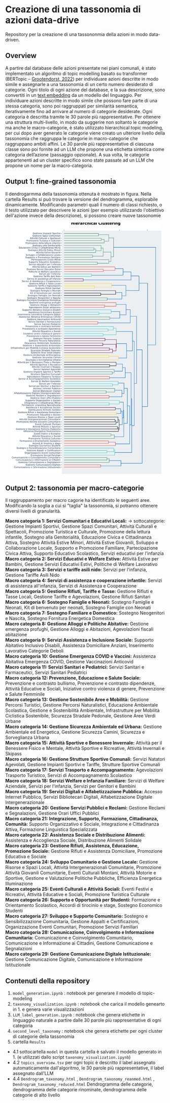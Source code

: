
# Creazione di una tassonomia di azioni data-drive 
Repository per la creazione di una tassononmia della azioni in modo data-driven.

## Overview
A partire dal database delle azioni presentate nei piani comunali, è stato implementato un algoritmo di topic modelling basato su transformer (BERTopic – [Grootendorst, 2022](https://arxiv.org/pdf/2203.05794)) per individuare azioni descritte in modo simile e assegnarle a una tassonomia di un certo numero desiderato di categorie. Ogni titolo di ogni azione del database, e la sua descrizione, sono convertiti in un [text embedding](https://it.wikipedia.org/wiki/Word_embedding) da un modello del linguaggio. Per individuare azioni descritte in modo simile che possono fare parte di una stessa categoria, sono poi raggruppati per similarità semantica, iterativamente fino ad arrivare al numero di categorie desiderate. Ogni categoria è descritta tramite le 30 parole più rappresentative. Per ottenere una struttura multi-livello, in modo da suggerire non soltanto le categorie ma anche le macro-categorie, è stato utilizzato hierarchical topic modeling, per cui dopo aver generato le categorie viene creato un ulteriore livello della tassonomia che raggruppa le categorie in macro-categorie che raggruppano ambiti affini. Le 30 parole più rappresentative di ciascuna classe sono poi fornite ad un LLM che propone una etichetta sintetica come categoria dell’azione (passaggio opzionale). A sua volta, le categorie appartenenti ad un cluster specifico sono state passate ad un LLM che propone un nome per la macro-categoria.


## Output 1: fine-grained tassonomia 
Il dendrogarmma della tassonomia ottenuta è mostrato in figura. Nella cartella Results si può trovare la versione del dendrogramma, esplorabile dinamicamente. 
Modificando parametri quali il numero di classi richiesto, o il testo utilizzato per descrivere le azioni (per esempio utilizzando l'obiettivo dell'azione invece della descrizione), si possono creare nuove tassonomie 
<p align="center">
  <img src="img/tassonomia.png" alt="Diagramma" width="480">
</p>

## Output 2: tassonomia per macro-categorie
Il raggruppamento per macro cagorie ha identificato le seguenti aree. Modificando la soglia a cui si "taglia" la tassonomia, si potranno ottenere diversi livelli di granularità.

**Macro categoria 1: Servizi Comunitari e Educativi Locali:** -> sottocategorie: Gestione Impianti Sportivi, Gestione Spazi Comunitari, Attività Culturali e Spettacoli, Promozione Turistica e Culturale, Promozione della lettura infantile, Sostegno alla Genitorialità, Educazione Civica e Cittadinanza Attiva, Sostegno Attività Estive Minori, Attività Estive Giovanili, Sviluppo e Collaborazione Locale, Supporto e Promozione Familiare, Partecipazione Civica Attiva, Supporto Educativo Scolastico, Servizi educativi per l'infanzia
**Macro categoria 2: Servizi Educativi e Welfare Estivo:** Attività Estive per Bambini, Gestione Servizi Educativi Estivi, Politiche di Welfare Lavorativo  
**Macro categoria 3: Servizi e tariffe asili nido:** Servizi per l'infanzia, Gestione Tariffe Asili Nido  
**Macro categoria 4: Servizi di assistenza e cooperazione infantile:** Servizi di assistenza all'infanzia, Servizi di Assistenza e Cooperazione  
**Macro categoria 5: Gestione Rifiuti, Tariffe e Tasse:** Gestione Rifiuti e Tasse Locali, Gestione Tariffe e Agevolazioni, Gestione Rifiuti Sanitari  
**Macro categoria 6: Sostegno Famiglie e Neonati:** Sostegno Famiglie e Neonati, Kit di benvenuto per neonati, Sostegno Famiglie con Neonati  
**Macro categoria 7: Sostegno Familiare e Domestico:** Sostegno Neogenitori e Nascita, Sostegno Fornitura Energetica Domestica  
**Macro categoria 8: Gestione Alloggi e Politiche Abitative:** Gestione emergenza profughi, Gestione Alloggi e Abitazioni, Agevolazioni fiscali abitazione  
**Macro categoria 9: Servizi Assistenza e Inclusione Sociale:** Supporto Abitativo Inclusivo Disabili, Assistenza Domiciliare Anziani, Inserimento Lavorativo Categorie Deboli  
**Macro categoria 10: Gestione Emergenza COVID e Vaccini:** Assistenza Abitativa Emergenza COVID, Gestione Vaccinazioni Anticovid  
**Macro categoria 11: Servizi Sanitari e Pediatrici:** Servizi Sanitari e Farmaceutici, Servizi Sanitari Pediatrici  
**Macro categoria 12: Prevenzione, Educazione e Salute Sociale:** Prevenzione e contrasto bullismo, Prevenzione e contrasto dipendenze, Attività Educative e Sociali, Iniziative contro violenza di genere, Prevenzione e Salute Femminile  
**Macro categoria 13: Gestione Sostenibile Aree e Mobilità:** Gestione Percorsi Turistici, Gestione Percorsi Naturalistici, Educazione Ambientale Scolastica, Gestione e Sostenibilità Ambientale, Infrastrutture per Mobilità Ciclistica Sostenibile, Sicurezza Stradale Pedonale, Gestione Aree Verdi Urbane  
**Macro categoria 14: Gestione Sicurezza Ambientale ed Urbana:** Gestione Ambientale ed Energetica, Gestione Sicurezza Camini, Sicurezza e Sorveglianza Urbana  
**Macro categoria 15: Attività Sportive e Benessere Invernale:** Attività per il Benessere Fisico e Mentale, Attività Sportive e Ricreative, Attività Invernali e Skipass  
**Macro categoria 16: Gestione Strutture Sportive Comunali:** Servizi Natatori Agevolati, Gestione Impianti Sportivi e Tariffe, Strutture Sportive Comunali  
**Macro categoria 17: Servizi Trasporto e Accompagnamento:** Agevolazioni Trasporto Turistico, Servizi di Accompagnamento Scolastico  
**Macro categoria 18: Servizi Welfare e Infanzia Familiare:** Servizi di Welfare Aziendale, Servizi per l'infanzia, Servizi per Genitori e Bambini  
**Macro categoria 19: Servizi Digitali e Alfabetizzazione Pubblica:** Accesso Internet Pubblico, Servizi Bibliotecari Digitali, Alfabetizzazione Digitale Intergenerazionale  
**Macro categoria 20: Gestione Servizi Pubblici e Reclami:** Gestione Reclami e Segnalazioni, Gestione Orari Uffici Pubblici  
**Macro categoria 21: Integrazione, Supporto, Formazione, Cittadinanza, Comunità:** Supporto Organizzativo e Sociale, Integrazione e Cittadinanza Attiva, Formazione Linguistica Specializzata  
**Macro categoria 22: Assistenza Sociale e Distribuzione Alimenti:** Assistenza e Accoglienza Sociale, Distribuzione Alimenti Solidale  
**Macro categoria 23: Gestione Rifiuti, Assistenza, Educazione, Promozione Sociale:** Gestione Rifiuti e Assistenza Domiciliare, Promozione Educativa e Sociale  
**Macro categoria 24: Sviluppo Comunitario e Gestione Locale:** Gestione Risorse e Spazi Locali, Attività Intergenerazionali Comunitarie, Promozione Attività Giovanili Comunitarie, Eventi Culturali Montani, Attività Motorie e Sportive, Gestione e Valutazione Politiche Pubbliche, Efficienza Energetica Illuminazione  
**Macro categoria 25: Eventi Culturali e Attività Sociali:** Eventi Festivi e Ricreativi, Attività Educative e Sociali, Promozione Turistica Culturale  
**Macro categoria 26: Supporto e Opportunità per Studenti:** Formazione e Orientamento Scolastico, Accordi di tirocinio e stage, Sostegno Economico Studenti  
**Macro categoria 27: Sviluppo e Supporto Comunitario:** Sostegno e Sensibilizzazione Comunitaria, Gestione Appalti e Certificazioni, Organizzazione Eventi Comunitari, Promozione Servizi Familiari  
**Macro categoria 28: Comunicazione, Coinvolgimento e Informazione Comunitaria:** Comunicazione e Coinvolgimento Comunitario, Comunicazione e Informazione ai Cittadini, Gestione Comunicazione e Segnalazioni  
**Macro categoria 29: Gestione Comunicazione Digitale Istituzionale:** Gestione Comunicazione Digitale, Comunicazione e Informazione Istituzionale

## Contenuti della repository

1. `model_generation.ipynb` : notebook per generare il modello di topic-modeling 
2. `taxonomy_visualization.ipynb` : notebook che carica il modello genearto in 1. e genera varie visualizzazioni
3. `LLM_label_generation.ipynb` : notebook che genera etichette in linguaggio naturale a partire dalle 30 parole più rappresentative di ogni categoria
4. `second_level_taxonomy` : notebook che genera etichette  per ogni cluster di categorie della tassonomia 
5.  cartella `Results` 
  - 4.1 sottocartella `model` in questa cartella è salvato il modello generato in 1. (e utilizzati dallo script `taxonomy_visualization.ipynb`)
  - 4.2 `topics_overview.tsv` per ogni topic è descritto il label assegnato automaticamente dall'algoritmo, le 30 parole più rappresentative, il label assegnato dall'LLM
  - 4.4 `Dendrogram_taxonomy.html` , `Dendrogram_taxonomy_reanmed.html` , `Dendrogram_taxonomy_reduced.html` Dendrogramma delle categorie, dendrogramma delle categorie rinominate, dendrogramma delle categorie di alto livello
    
